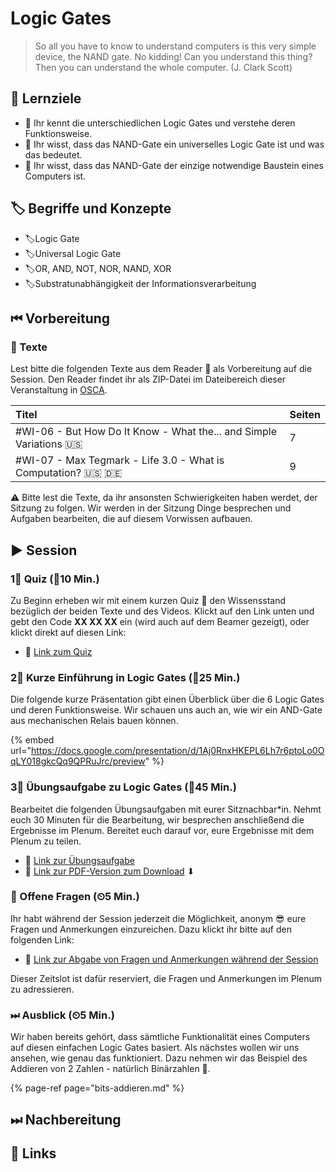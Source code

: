 # Logic Gates

> So all you have to know to understand computers is this very simple device, the NAND gate. No kidding! Can you understand this thing? Then you can understand the whole computer. \(J. Clark Scott\)

## 🎯 Lernziele

* 🎯 Ihr kennt die unterschiedlichen Logic Gates und verstehe deren Funktionsweise.
* 🎯 Ihr wisst, dass das NAND-Gate ein universelles Logic Gate ist und was das bedeutet.
* 🎯 Ihr wisst, dass das NAND-Gate der einzige notwendige Baustein eines Computers ist.

## 🏷 Begriffe und Konzepte

* 🏷Logic Gate
* 🏷Universal Logic Gate
* 🏷OR, AND, NOT, NOR, NAND, XOR
* 🏷Substratunabhängigkeit der Informationsverarbeitung

## ⏮ Vorbereitung

### 📑 Texte

Lest bitte die folgenden Texte aus dem Reader 📑 als Vorbereitung auf die Session. Den Reader findet ihr als ZIP-Datei im Dateibereich dieser Veranstaltung in [OSCA](http://osca.hs-osnabrueck.de/). 

| Titel | Seiten |
| :--- | :--- |
| \#WI-06 - But How Do It Know - What the... and Simple Variations 🇺🇸  | 7 |
| \#WI-07 - Max Tegmark - Life 3.0 - What is Computation? 🇺🇸 🇩🇪  | 9 |

⚠ Bitte lest die Texte, da ihr ansonsten Schwierigkeiten haben werdet, der Sitzung zu folgen. Wir werden in der Sitzung Dinge besprechen und Aufgaben bearbeiten, die auf diesem Vorwissen aufbauen.

## ▶ Session

### 1⃣ Quiz \(⏲10 Min.\)

Zu Beginn erheben wir mit einem kurzen Quiz 🥇 den Wissensstand bezüglich der beiden Texte und des Videos. Klickt auf den Link unten und gebt den Code **XX XX XX** ein \(wird auch auf dem Beamer gezeigt\), oder klickt direkt auf diesen Link:

* 🔗 [Link zum Quiz](https://www.menti.com/b4b32418)

### 2⃣ Kurze Einführung in Logic Gates \(⏲25 Min.\)

Die folgende kurze Präsentation gibt einen Überblick über die 6 Logic Gates und deren Funktionsweise. Wir schauen uns auch an, wie wir ein AND-Gate aus mechanischen Relais bauen können.

{% embed url="https://docs.google.com/presentation/d/1Aj0RnxHKEPL6Lh7r6ptoLo0OqLY018gkcQq9QPRuJrc/preview" %}

### 3⃣ Übungsaufgabe zu Logic Gates \(⏲45 Min.\)

Bearbeitet die folgenden Übungsaufgaben mit eurer Sitznachbar\*in. Nehmt euch 30 Minuten für die Bearbeitung, wir besprechen anschließend die Ergebnisse im Plenum. Bereitet euch darauf vor, eure Ergebnisse mit dem Plenum zu teilen.

* 🔗 [Link zur Übungsaufgabe](https://docs.google.com/document/d/17fZCHvmFLgb1ClcOAqTQKkzQYf6k3Ho_eAAtN--Llw0/preview)
* 🔗 [Link zur PDF-Version zum Download](https://docs.google.com/document/d/17fZCHvmFLgb1ClcOAqTQKkzQYf6k3Ho_eAAtN--Llw0/export/pdf) ⬇ 

### 🔁 Offene Fragen \(⏲5 Min.\)

Ihr habt während der Session jederzeit die Möglichkeit, anonym 😎 eure Fragen und Anmerkungen einzureichen. Dazu klickt ihr bitte auf den folgenden Link:

* 🔗 [Link zur Abgabe von Fragen und Anmerkungen während der Session](https://www.menti.com/5c40972b)

Dieser Zeitslot ist dafür reserviert, die Fragen und Anmerkungen im Plenum zu adressieren.

### ⏭ Ausblick \(⏲5 Min.\)

Wir haben bereits gehört, dass sämtliche Funktionalität eines Computers auf diesen einfachen Logic Gates basiert. Als nächstes wollen wir uns ansehen, wie genau das funktioniert. Dazu nehmen wir das Beispiel des Addieren von 2 Zahlen - natürlich Binärzahlen 🖖.

{% page-ref page="bits-addieren.md" %}

## ⏭ Nachbereitung

## 🔗 Links

